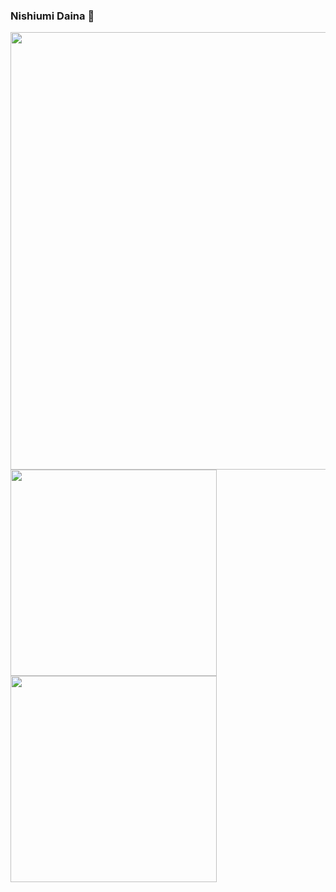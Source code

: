 ### Nishiumi Daina 👋
<img src="http://github-profile-summary-cards.vercel.app/api/cards/profile-details?username=nishiumidaina&theme=dracula" width="700">
<img src="http://github-profile-summary-cards.vercel.app/api/cards/most-commit-language?username=nishiumidaina&theme=dracula" width="330">
<img src="http://github-profile-summary-cards.vercel.app/api/cards/productive-time?username=nishiumidaina&theme=dracula&utcOffset=8" width="330">
<!--
**nishiumidaina/nishiumidaina** is a ✨ _special_ ✨ repository because its `README.md` (this file) appears on your GitHub profile.

Here are some ideas to get you started:

- 🔭 I’m currently working on ...
- 🌱 I’m currently learning ...
- 👯 I’m looking to collaborate on ...
- 🤔 I’m looking for help with ...
- 💬 Ask me about ...
- 📫 How to reach me: ...
- 😄 Pronouns: ...
- ⚡ Fun fact: ...
-->
